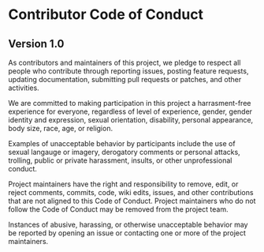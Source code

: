 # Contributor Code of Conduct
## Version 1.0

As contributors and maintainers of this project, we pledge to respect all people who contribute through reporting issues, posting feature requests, updating documentation, submitting pull requests or patches, and other activities.

We are committed to making participation in this project a harrasment-free experience for everyone, regardless of level of experience, gender, gender identity and expression, sexual orientation, disability, personal appearance, body size, race, age, or religion.

Examples of unacceptable behavior by participants include the use of sexual langauge or imagery, derogatory comments or
personal attacks, trolling, public or private harassment, insults, or other unprofessional conduct.

Project maintainers have the right and responsibility to remove, edit, or reject comments, commits, code, wiki edits, issues, and other contributions that are not aligned to this Code of Conduct. Project maintainers who do not follow the Code of Conduct may be removed from the project team.

Instances of abusive, harassing, or otherwise unacceptable behavior may be reported by opening an issue or contacting one or more of the project maintainers.
